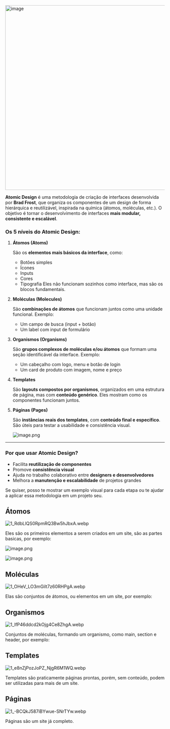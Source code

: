 <img width="1040" height="583" alt="image" src="https://github.com/user-attachments/assets/9708371e-554e-459e-95b4-37a7f26df52a" />

**Atomic Design** é uma metodologia de criação de interfaces desenvolvida por **Brad Frost**, que organiza os componentes de um design de forma hierárquica e reutilizável, inspirada na química (átomos, moléculas, etc.). O objetivo é tornar o desenvolvimento de interfaces **mais modular, consistente e escalável**.

### Os 5 níveis do Atomic Design:

1. **Átomos (Atoms)**
    
    São os **elementos mais básicos da interface**, como:
    
    - Botões simples
    - Ícones
    - Inputs
    - Cores
    - Tipografia
    Eles não funcionam sozinhos como interface, mas são os blocos fundamentais.
2. **Moléculas (Molecules)**
    
    São **combinações de átomos** que funcionam juntos como uma unidade funcional. Exemplo:
    
    - Um campo de busca (input + botão)
    - Um label com input de formulário
3. **Organismos (Organisms)**
    
    São **grupos complexos de moléculas e/ou átomos** que formam uma seção identificável da interface. Exemplo:
    
    - Um cabeçalho com logo, menu e botão de login
    - Um card de produto com imagem, nome e preço
4. **Templates**
    
    São **layouts compostos por organismos**, organizados em uma estrutura de página, mas com **conteúdo genérico**. Eles mostram como os componentes funcionam juntos.
    
5. **Páginas (Pages)**
    
    São **instâncias reais dos templates**, com **conteúdo final e específico**. São úteis para testar a usabilidade e consistência visual.
    
    ![image.png](attachment:3524bc39-8e50-419b-892e-ab5e4644b452:image.png)
    

---

### Por que usar Atomic Design?

- Facilita **reutilização de componentes**
- Promove **consistência visual**
- Ajuda no trabalho colaborativo entre **designers e desenvolvedores**
- Melhora a **manutenção e escalabilidade** de projetos grandes

Se quiser, posso te mostrar um exemplo visual para cada etapa ou te ajudar a aplicar essa metodologia em um projeto seu.

## Átomos

![1_RdbLlQS0RpmRQ3Bw5hJbxA.webp](attachment:ad5b1b53-00ae-4642-baaa-29e5c67357e8:1_RdbLlQS0RpmRQ3Bw5hJbxA.webp)

Eles são os primeiros elementos a serem criados em um site, são as partes basicas,  por exemplo:

![image.png](attachment:81de638f-06bc-45e7-91a6-f21f74da3156:image.png)

![image.png](attachment:02ae12e6-607f-41f8-a0dd-df6becc8a1d9:image.png)

## Moléculas

![1_OHeV_LO3mGilt7z60RHPgA.webp](attachment:90998339-0839-4379-aa08-c08427438eea:1_OHeV_LO3mGilt7z60RHPgA.webp)

Elas são conjuntos de átomos, ou elementos em um site, por exemplo: 

## Organismos

![1_lfP46ddcd2kOjg4Ce8ZhgA.webp](attachment:0e2f72e6-c7f4-41cd-b683-db810a178326:1_lfP46ddcd2kOjg4Ce8ZhgA.webp)

Conjuntos de moléculas, formando um organismo, como main, section e header, por exemplo:

## Templates

![1_e8nZjPozJoPZ_NjgR6M1WQ.webp](attachment:1f16e995-0877-4de1-a779-0023b6abc9fb:1_e8nZjPozJoPZ_NjgR6M1WQ.webp)

Templates são praticamente páginas prontas, porém, sem conteúdo, podem ser utilizadas para mais de um site.

## Páginas

![1_-BCQkJ587iBYwue-SNrTYw.webp](attachment:f5dffcb0-f596-4009-902d-fda6f8a63b8f:1_-BCQkJ587iBYwue-SNrTYw.webp)

Páginas são um site já completo.
